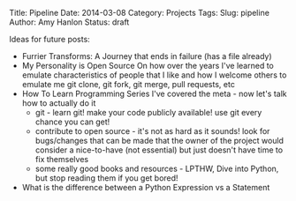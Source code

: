Title: Pipeline
Date: 2014-03-08
Category: Projects
Tags: 
Slug: pipeline
Author: Amy Hanlon
Status: draft

Ideas for future posts:

* Furrier Transforms: A Journey that ends in failure
    (has a file already)
* My Personality is Open Source
    On how over the years I've learned to emulate characteristics of people that I like and how I welcome others to emulate me
    git clone, git fork, git merge, pull requests, etc
* How To Learn Programming Series
    I've covered the meta - now let's talk how to actually do it
    * git - learn git! make your code publicly available! use git every chance you can get!
    * contribute to open source - it's not as hard as it sounds! look for bugs/changes that can be made that the owner of the project would consider a nice-to-have (not essential) but just doesn't have time to fix themselves
    * some really good books and resources - LPTHW, Dive into Python, but stop reading them if you get bored!
* What is the difference between a Python Expression vs a Statement
        